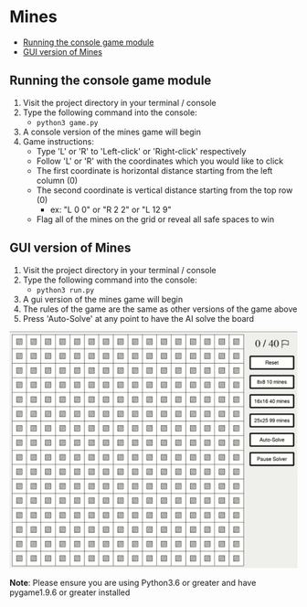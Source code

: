# Mines
* [Running the console game module](#Running-the-console-game-module)
* [GUI version of Mines](#GUI-version-of-Mines)


## Running the console game module
1. Visit the project directory in your terminal / console
2. Type the following command into the console:
    * `python3 game.py`
3. A console version of the mines game will begin
4. Game instructions:
    * Type 'L' or 'R' to 'Left-click' or 'Right-click' respectively
    * Follow 'L' or 'R' with the coordinates which you would like to click
    * The first coordinate is horizontal distance starting from the left column (0)
    * The second coordinate is vertical distance starting from the top row (0)
        * ex: "L 0 0" or "R 2 2" or "L 12 9"
    * Flag all of the mines on the grid or reveal all safe spaces to win


## GUI version of Mines
1. Visit the project directory in your terminal /  console
2. Type the following command into the console:
    * `python3 run.py`
3. A gui version of the mines game will begin
4. The rules of the game are the same as other versions of the game above
5. Press 'Auto-Solve' at any point to have the AI solve the board

![GIF of the Mines GUI](images/hybrid-solve.gif)

**Note**: Please ensure you are using Python3.6 or greater and have pygame1.9.6 or greater installed
